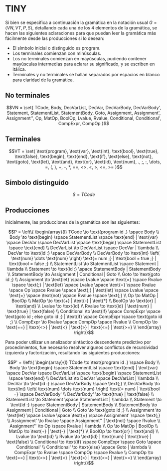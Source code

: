 # TINY

Si bien se especifica a continuación la gramática en la notación usual $G = \left< VN, VT, P, S \right>$, detallando cada una de los 4 elementos de la gramática, se hacen las siguientes aclaraciones para que puedan leer la gramática más fácilmente desde las producciones si lo desean:

- El símbolo inicial o distinguido es $\text{program}$.
- Los terminales comienzan con minúsculas.
- Los no terminales comienzan en mayúsculas, pudiendo contener mayúsculas intermedias para aclarar su significado, y se escriben en itálica.
- Terminales y no terminales se hallan separados por espacios en blanco para claridad de la gramática.

## No terminales

```math
VN = \set{
  TCode,
  Body,
  DecVarList,
  DecVar,
  DecVarBody,
  DecVarBody',
  Statement,
  StatementList,
  StatementBody,
  Goto,
  Assignment,
  Assignment',
  Assignment'',
  Op,
  MatOp,
  BoolOp,
  Lvalue,
  Rvalue,
  Conditional,
  Conditional',
  CompExpr,
  CompOp
}
```

## Terminales

```math
VT = \set{
  \text{program},
  \text{var},
  \text{int},
  \text{bool},
  \text{true},
  \text{false},
  \text{begin},
  \text{end},
  \text{if},
  \text{else},
  \text{not},
  \text{goto},
  \text{let},
  \text{and},
  \text{or},
  \text{id},
  \text{num},
  .,
  ;,
  :,
  \dots,
  =,
  (,
  ),
  +,
  -,
  *,
  ==,
  <>,
  <,
  >,
  <=,
  >=
}
```

## Símbolo distinguido

```math
S = TCode
```

## Producciones

Inicialmente, las producciones de la gramática son las siguientes:

```math
P = \left\{
  \begin{array}{l}
    TCode \to \text{program id .} \space Body \\
    Body \to \text{begin} \space StatementList \space \text{end} | \text{var} \space DecVar \space DecVarList \space \text{begin} \space StatementList \space \text{end} \\
    DecVarList \to DecVarList \space DecVar | \lambda \\
    DecVar \to \text{id :} \space DecVarBody \\
    DecVarBody \to \text{int} \left( \text{num} \dots \text{num} \right) \text{= num ;} | \text{bool = true ;} | \text{bool = false ;} \\
    StatementList \to StatementList \space Statement | \lambda \\
    Statement \to \text{id :} \space StatementBody | StatementBody \\
    StatementBody \to Assignment | Conditional | Goto \\
    Goto \to \text{goto id ;} \\
    Assignment \to \text{let} \space Lvalue \space  \text{=} \space Rvalue \space \text{;} | \text{let} \space Lvalue \space \text{=} \space Rvalue \space Op \space Rvalue \space \text{;} | \text{let} \space Lvalue \space \text{=} \space \text{not} \space Rvalue \space \text{;} \\
    Op \to MatOp | BoolOp \\
    MatOp \to \text{+} | \text{-} | \text{*} \\
    BoolOp \to \text{or} | \text{and} \\
    Lvalue \to \text{id} \\
    Rvalue \to \text{id} | \text{num} | \text{true} | \text{false} \\
    Conditional \to \text{if} \space CompExpr \space \text{goto id ; else goto id ;} | \text{if} \space CompExpr \space \text{goto id ;} \\
    CompExpr \to Rvalue \space CompOp \space Rvalue \\
    CompOp \to \text{==} | \text{<>} | \text{<} | \text{>} | \text{<=} | \text{>=} \\
  \end{array}
\right\}
```

Para poder utilizar un analizador sintáctico descendente predictivo por procedimientos, fue necesario resolver algunos conflictos de recursividad izquierda y factorización, resultando las siguientes producciones:

```math
P' = \left\{
  \begin{array}{l}
    TCode \to \text{program id .} \space Body \\
    Body \to \text{begin} \space StatementList \space \text{end} | \text{var} \space DecVar \space DecVarList \space \text{begin} \space StatementList \space \text{end} \\
    DecVarList \to DecVar \space DecVarList | \lambda \\
    DecVar \to \text{id :} \space DecVarBody \space \text{;} \\
    DecVarBody \to \text{int} \left( \text{num} \dots \text{num} \right) \text{= num} | \text{bool =} \space DecVarBody' \\
    DecVarBody' \to \text{true} | \text{false} \\
    StatementList \to Statement \space StatementList | \lambda \\
    Statement \to \text{id :} \space StatementBody | StatementBody \\
    StatementBody \to Assignment | Conditional | Goto \\
    Goto \to \text{goto id ;} \\
    Assignment \to \text{let} \space Lvalue \space \text{=} \space Assignment' \space \text{;} \\
    Assignment' \to Rvalue \space Assignment'' | \text{not} \space Rvalue \\
    Assignment'' \to Op \space Rvalue | \lambda \\
    Op \to MatOp | BoolOp \\
    MatOp \to \text{+} | \text{-} | \text{*} \\
    BoolOp \to \text{or} | \text{and} \\
    Lvalue \to \text{id} \\
    Rvalue \to \text{id} | \text{num} | \text{true} | \text{false} \\
    Conditional \to \text{if} \space CompExpr \space Goto \space Conditional' \\
    Conditional' \to \text{else} \space Goto | \lambda \\
    CompExpr \to Rvalue \space CompOp \space Rvalue \\
    CompOp \to \text{==} | \text{<>} | \text{<} | \text{>} | \text{<=} | \text{>=} \\
  \end{array}
\right\}
```
